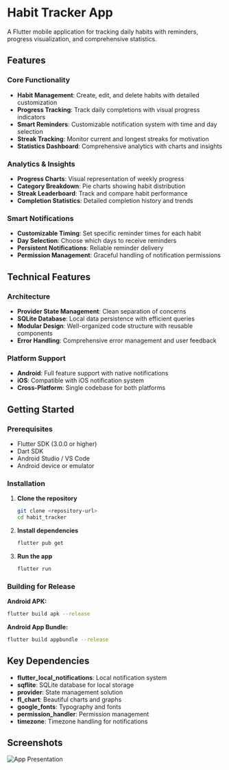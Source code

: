 # Habit Tracker App

A Flutter mobile application for tracking daily habits with reminders, progress visualization, and comprehensive statistics.

## Features

### Core Functionality
- **Habit Management**: Create, edit, and delete habits with detailed customization
- **Progress Tracking**: Track daily completions with visual progress indicators
- **Smart Reminders**: Customizable notification system with time and day selection
- **Streak Tracking**: Monitor current and longest streaks for motivation
- **Statistics Dashboard**: Comprehensive analytics with charts and insights


###  Analytics & Insights
- **Progress Charts**: Visual representation of weekly progress
- **Category Breakdown**: Pie charts showing habit distribution
- **Streak Leaderboard**: Track and compare habit performance
- **Completion Statistics**: Detailed completion history and trends

###  Smart Notifications
- **Customizable Timing**: Set specific reminder times for each habit
- **Day Selection**: Choose which days to receive reminders
- **Persistent Notifications**: Reliable reminder delivery
- **Permission Management**: Graceful handling of notification permissions

## Technical Features

###  Architecture
- **Provider State Management**: Clean separation of concerns
- **SQLite Database**: Local data persistence with efficient queries
- **Modular Design**: Well-organized code structure with reusable components
- **Error Handling**: Comprehensive error management and user feedback

###  Platform Support
- **Android**: Full feature support with native notifications
- **iOS**: Compatible with iOS notification system
- **Cross-Platform**: Single codebase for both platforms

## Getting Started

### Prerequisites
- Flutter SDK (3.0.0 or higher)
- Dart SDK
- Android Studio / VS Code
- Android device or emulator

### Installation

1. **Clone the repository**
   ```bash
   git clone <repository-url>
   cd habit_tracker
   ```

2. **Install dependencies**
   ```bash
   flutter pub get
   ```

3. **Run the app**
   ```bash
   flutter run
   ```

### Building for Release

**Android APK:**
```bash
flutter build apk --release
```

**Android App Bundle:**
```bash
flutter build appbundle --release
```


## Key Dependencies

- **flutter_local_notifications**: Local notification system
- **sqflite**: SQLite database for local storage
- **provider**: State management solution
- **fl_chart**: Beautiful charts and graphs
- **google_fonts**: Typography and fonts
- **permission_handler**: Permission management
- **timezone**: Timezone handling for notifications






## Screenshots
![App Presentation ](https://github.com/user-attachments/assets/ac176ad5-f9c6-45ff-97af-029413d457dc)



